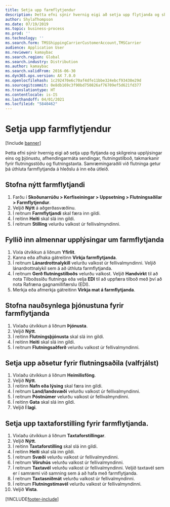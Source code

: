```yaml
---
title: Setja upp farmflytjendur
description: Þetta efni sýnir hvernig eigi að setja upp flytjanda og skilgreina upplýsingar eins og þjónustu, afhendingarmáta sendingar, flutningstilboð, takmarkanir fyrir flutningsstöðu og flutningstaxta.
author: ShylaThompson
ms.date: 07/19/2019
ms.topic: business-process
ms.prod: ''
ms.technology: ''
ms.search.form: TMSShippingCarrierCustomerAccount,TMSCarrier
audience: Application User
ms.reviewer: kamaybac
ms.search.region: Global
ms.search.industry: Distribution
ms.author: kamaybac
ms.search.validFrom: 2016-06-30
ms.dyn365.ops.version: AX 7.0.0
ms.openlocfilehash: 1c292470e6c70af4dfe11bbe324ebcf93438e29d
ms.sourcegitcommit: 0e8db169c3f90bd750826af76709ef5d621fd377
ms.translationtype: HT
ms.contentlocale: is-IS
ms.lasthandoff: 04/01/2021
ms.locfileid: "5840462"
---
```

# <a name="set-up-shipping-carriers"></a>Setja upp farmflytjendur

[!include [banner](../../includes/banner.md)]

Þetta efni sýnir hvernig eigi að setja upp flytjanda og skilgreina upplýsingar eins og þjónustu, afhendingarmáta sendingar, flutningstilboð, takmarkanir fyrir flutningsstöðu og flutningstaxta. Samræmingaraðili við flutninga getur þá úthluta farmflytjanda á hleðslu á inn eða útleið.


## <a name="create-a-new-shipping-carrier"></a>Stofna nýtt farmflytjandi
1. Farðu í **Skoðunarrúðu > Kerfiseiningar > Uppsetning > Flutningsaðilar > Farmflytjendur**.
2. Veljið **Nýtt** á aðgerðasvæðinu.
3. Í reitnum **Farmflytjandi** skal færa inn gildi.
4. Í reitinn **Heiti** skal slá inn gildi.
5. Í reitnum **Stilling** velurðu valkost úr fellivalmyndinni.

## <a name="fill-in-the-general-information-for-the-shipping-carrier"></a>Fyllið inn almennar upplýsingar um farmflytjanda
1. Víxla útvíkkun á liðnum **Yfirlit**.
2. Kanna eða afhaka gátreitinn **Virkja farmflytjanda**.
3. Í reitnum **Lánardrottnalykill** velurðu valkost úr fellivalmyndinni. Veljið lánardrottnalykil sem á að úthluta farmflytjanda.  
4. Í reitnum **Gerð flutningstilboðs** velurðu valkost. Veljið **Handvirkt** til að nota Tilboðssíðu flutninga eða velja **EDI** til að uppfæra tilboð með því að nota Rafræna gagnamillifærslu (EDI).  
5. Merkja eða afmerkja gátreitinn **Virkja mat á farmflytjanda**.

## <a name="create-the-necessary-services-for-the-shipping-carrier"></a>Stofna nauðsynlega þjónustuna fyrir farmflytjanda
1. Víxlaðu útvíkkun á liðnum **Þjónusta**.
2. Veljið **Nýtt**.
3. Í reitinn **Flutningsþjónusta** skal slá inn gildi.
4. Í reitinn **Heiti** skal slá inn gildi.
5. Í reitnum **Flutningsaðferð** velurðu valkost úr fellivalmyndinni.

## <a name="set-up-the-address-for-the-carrier-optional"></a>Setja upp aðsetur fyrir flutningsaðila (valfrjálst)
1. Víxlaðu útvíkkun á liðnum **Heimilisföng**.
2. Veljið **Nýtt**.
3. Í reitinn **Nafn eða lýsing** skal færa inn gildi.
4. Í reitnum **Land/landsvæði** velurðu valkost úr fellivalmyndinni.
5. Í reitnum **Póstnúmer** velurðu valkost úr fellivalmyndinni.
6. Í reitinn **Gata** skal slá inn gildi.
7. Veljið **Í lagi**.

## <a name="set-up-the-rating-profile-for-the-shipping-carrier"></a>Setja upp taxtaforstilling fyrir farmflytjanda.
1. Víxlaðu útvíkkun á liðnum **Taxtaforstillingar**.
2. Veljið **Nýtt**.
3. Í reitinn **Taxtaforstilling** skal slá inn gildi.
4. Í reitinn **Heiti** skal slá inn gildi.
5. Í reitnum **Svæði** velurðu valkost úr fellivalmyndinni.
6. Í reitnum **Vöruhús** velurðu valkost úr fellivalmyndinni.
7. Í reitnum **Taxtavél** velurðu valkost úr fellivalmyndinni. Veljið taxtavél sem er í samræmi við samning sem á að hafa með farmflytjanda.  
8. Í reitnum **Taxtasniðmát** velurðu valkost úr fellivalmyndinni.
9. Í reitnum **Flutningstímavél** velurðu valkost úr fellivalmyndinni.
10. Veljið **Vista**.



[!INCLUDE[footer-include](../../../includes/footer-banner.md)]